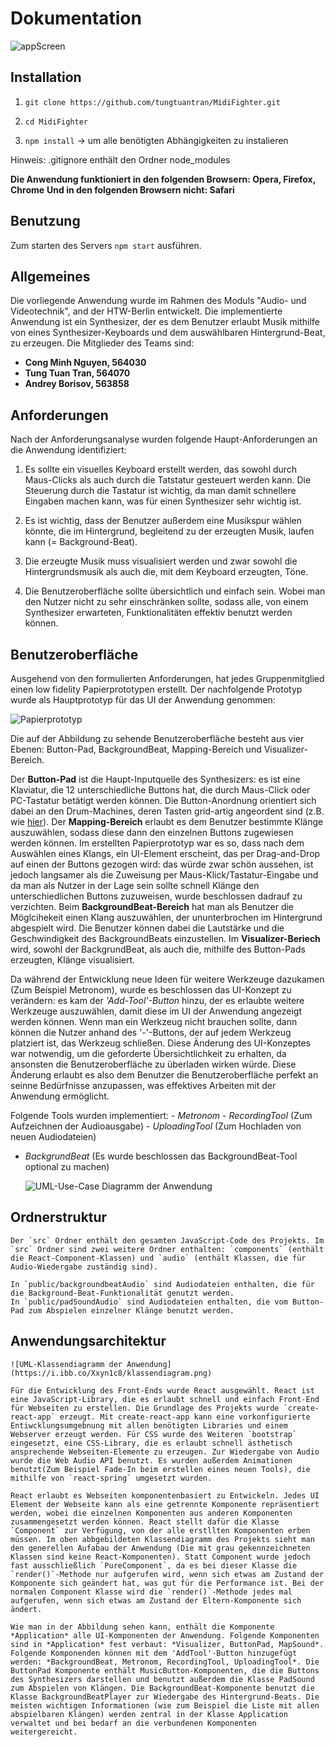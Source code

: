 # Dokumentation

![appScreen](https://i.ibb.co/bXW99MM/app.png)
## Installation

1. `git clone https://github.com/tungtuantran/MidiFighter.git`

2. `cd MidiFighter`

3. `npm install`  -> um alle benötigten Abhängigkeiten zu instalieren

Hinweis: .gitignore enthält den Ordner node_modules

**Die Anwendung funktioniert in den folgenden Browsern: Opera, Firefox, Chrome**
**Und in den folgenden Browsern nicht: Safari**

## Benutzung

Zum starten des Servers `npm start` ausführen.



## Allgemeines

Die vorliegende Anwendung wurde im Rahmen des Moduls "Audio- und Videotechnik", and der HTW-Berlin entwickelt. Die implementierte Anwendung ist ein Synthesizer, der es dem Benutzer erlaubt Musik mithilfe von eines Synthesizer-Keyboards und dem auswählbaren Hintergrund-Beat, zu erzeugen. Die Mitglieder des Teams sind:

- **Cong Minh Nguyen, 564030**
- **Tung Tuan Tran, 564070**
- **Andrey Borisov, 563858**



## Anforderungen

Nach der Anforderungsanalyse wurden folgende Haupt-Anforderungen an die Anwendung identifiziert:

1. Es sollte ein visuelles Keyboard erstellt werden, das sowohl durch Maus-Clicks als auch durch die Tatstatur gesteuert werden kann. Die Steuerung durch die Tastatur ist wichtig, da man damit schnellere Eingaben machen kann, was für einen Synthesizer sehr wichtig ist.

2. Es ist wichtig, dass der Benutzer außerdem eine Musikspur wählen könnte, die im Hintergrund, begleitend zu der erzeugten Musik, laufen kann (= Background-Beat).

3. Die erzeugte Musik muss visualisiert werden und zwar sowohl die Hintergrundsmusik als auch die, mit dem Keyboard erzeugten, Töne.

4. Die Benutzeroberfläche sollte übersichtlich und einfach sein. Wobei man den Nutzer nicht zu sehr einschränken sollte, sodass alle, von einem Synthesizer erwarteten, Funktionalitäten effektiv benutzt werden können.

## Benutzeroberfläche
Ausgehend von den formulierten Anforderungen, hat jedes Gruppenmitglied einen low fidelity Papierprototypen erstellt. Der nachfolgende Prototyp wurde als Hauptprototyp für das UI der Anwendung genommen:

![Papierprototyp](https://i.ibb.co/ky2XVZ8/paper-Prototype.jpg)

Die auf der Abbildung zu sehende Benutzeroberfläche besteht aus vier Ebenen: Button-Pad, BackgroundBeat, Mapping-Bereich und Visualizer-Bereich.

Der **Button-Pad** ist die Haupt-Inputquelle des Synthesizers: es ist eine Klaviatur, die 12 unterschiedliche Buttons hat, die durch Maus-Click oder PC-Tastatur betätigt werden können. Die Button-Anordnung orientiert sich dabei an den Drum-Machines, deren Tasten grid-artig angeordent sind (z.B. wie [hier](https://ask.audio/articles/novation-announces-circuit-synth-drum-machine-pad-controller-gridbased-groove-box/de)).
Der **Mapping-Bereich** erlaubt es dem Benutzer bestimmte Klänge auszuwählen, sodass diese dann den einzelnen Buttons zugewiesen werden können. Im erstellten Papierprototyp war es so, dass nach dem Auswählen eines Klangs, ein UI-Element erscheint, das per Drag-and-Drop auf einen der Buttons gezogen wird: das würde zwar schön aussehen, ist jedoch langsamer als die Zuweisung per Maus-Klick/Tastatur-Eingabe und da man als Nutzer in der Lage sein sollte schnell Klänge den unterschiedlichen Buttons zuzuweisen, wurde beschlossen dadrauf zu verzichten.
Beim **BackgroundBeat-Bereich** hat man als Benutzer die Möglcihekeit einen Klang auszuwählen, der ununterbrochen im Hintergrund abgespielt wird. Die Benutzer können dabei die Lautstärke und die Geschwindigkeit des BackgroundBeats einzustellen. Im **Visualizer-Beriech** wird, sowohl der BackgrundBeat, als auch die, mithilfe des Button-Pads erzeugten, Klänge visualisiert.

Da während der Entwicklung neue Ideen für weitere Werkzeuge dazukamen (Zum Beispiel Metronom), wurde es beschlossen das UI-Konzept zu verändern: es kam der *'Add-Tool'-Button* hinzu, der es erlaubte weitere Werkzeuge auszuwählen, damit diese im UI der Anwendung angezeigt werden können. Wenn man ein Werkzeug nicht brauchen sollte, dann können die Nutzer anhand des '-'-Buttons, der auf jedem Werkzeug platziert ist, das Werkzeug schließen. Diese Änderung des UI-Konzeptes war notwendig, um die geforderte Übersichtlichkeit zu erhalten, da ansonsten die Benutzeroberfläche zu überladen wirken würde. Diese Änderung erlaubt es also dem Benutzer die Benutzeroberfläche perfekt an seinne Bedürfnisse anzupassen, was effektives Arbeiten mit der Anwendung ermöglicht.

Folgende Tools wurden implementiert:
    - *Metronom*
    - *RecordingTool* (Zum Aufzeichnen der Audioausgabe)
    - *UploadingTool* (Zum Hochladen von neuen Audiodateien)
- *BackgrundBeat* (Es wurde beschlossen das BackgroundBeat-Tool optional zu machen)

    ![UML-Use-Case Diagramm der Anwendung](https://i.ibb.co/cXQsTLx/usecase.png)


## Ordnerstruktur

    Der `src` Ordner enthält den gesamten JavaScript-Code des Projekts. Im `src` Ordner sind zwei weitere Ordner enthalten: `components` (enthält die React-Component-Klassen) und `audio` (enthält Klassen, die für Audio-Wiedergabe zuständig sind).

    In `public/backgroundbeatAudio` sind Audiodateien enthalten, die für die Background-Beat-Funktionalität genutzt werden.
    In `public/padSoundAudio` sind Audiodateien enthalten, die vom Button-Pad zum Abspielen einzelner Klänge benutzt werden.

## Anwendungsarchitektur

    ![UML-Klassendiagramm der Anwendung](https://i.ibb.co/Xxyn1c8/klassendiagram.png)

    Für die Entwicklung des Front-Ends wurde React ausgewählt. React ist eine JavaScript-Library, die es erlaubt schnell und einfach Front-End für Webseiten zu erstellen. Die Grundlage des Projekts wurde `create-react-app` erzeugt. Mit create-react-app kann eine vorkonfigurierte Entiwcklungsumgebnung mit allen benötigten Libraries und einem Webserver erzeugt werden. Für CSS wurde des Weiteren `bootstrap` eingesetzt, eine CSS-Library, die es erlaubt schnell ästhetisch ansprechende Webseiten-Elemente zu erzeugen. Zur Wiedergabe von Audio wurde die Web Audio API benutzt. Es wurden außerdem Animationen benutzt(Zum Beispiel Fade-In beim erstellen eines neuen Tools), die mithilfe von `react-spring` umgesetzt wurden.

    React erlaubt es Webseiten komponentenbasiert zu Entwickeln. Jedes UI Element der Webseite kann als eine getrennte Komponente repräsentiert werden, wobei die einzelnen Komponenten aus anderen Komponenten zusammengesetzt werden können. React stellt dafür die Klasse `Component` zur Verfügung, von der alle erstllten Komponenten erben müssen. Im oben abbgebildeten Klassendiagramm des Projekts sieht man den generellen Aufabau der Anwendung (Die mit grau gekennzeichneten Klassen sind keine React-Komponenten). Statt Component wurde jedoch fast ausschließlich `PureComponent`, da es bei dieser Klasse die `render()`-Methode nur aufgerufen wird, wenn sich etwas am Zustand der Komponente sich geändert hat, was gut für die Performance ist. Bei der normalen Component Klasse wird die `render()`-Methode jedes mal aufgerufen, wenn sich etwas am Zustand der Eltern-Komponente sich ändert.

    Wie man in der Abbildung sehen kann, enthält die Komponente *Application* alle UI-Komponenten der Anwendung. Folgende Komponenten sind in *Application* fest verbaut: *Visualizer, ButtonPad, MapSound*. Folgende Komponenden können mit dem 'AddTool'-Button hinzugefügt werden: *BackgroundBeat, Metronom, RecordingTool, UploadingTool*. Die ButtonPad Komponente enthält MusicButton-Komponenten, die die Buttons des Synthesizers darstellen und benutzt außerdem die Klasse PadSound zum Abspielen von Klängen. Die BackgroundBeat-Komponente benutzt die Klasse BackgroundBeatPlayer zur Wiedergabe des Hintergrund-Beats. Die meisten wichtigen Informationen (wie zum Beispiel die Liste mit allen abspielbaren Klängen) werden zentral in der Klasse Application verwaltet und bei bedarf an die verbundenen Komponenten weitergereicht.




